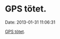 GPS tötet.
==========

Date: 2013-01-31 11:06:31

[GPS tötet](http://mashable.com/2013/01/30/man-shot-gps/).
